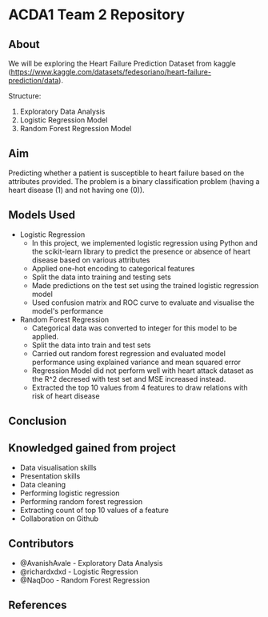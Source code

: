 # ACDA1 Team 2 Repository



## **About**

We will be exploring the Heart Failure Prediction Dataset from kaggle (https://www.kaggle.com/datasets/fedesoriano/heart-failure-prediction/data).

Structure: 
1. Exploratory Data Analysis
2. Logistic Regression Model
3. Random Forest Regression Model

## Aim
Predicting whether a patient is susceptible to heart failure based on the attributes provided. The problem is a binary classification problem (having a heart disease (1) and not having one (0)).

## Models Used 

- Logistic Regression
    - In this project, we implemented logistic regression using Python and the scikit-learn library to predict the presence or absence of heart disease based on various attributes
    - Applied one-hot encoding to categorical features
    - Split the data into training and testing sets
    - Made predictions on the test set using the trained logistic regression model
    - Used confusion matrix and ROC curve to evaluate and visualise the model's performance
- Random Forest Regression
    - Categorical data was converted to integer for this model to be applied.
    - Split the data into train and test sets
    - Carried out random forest regression and evaluated model performance using explained variance and mean squared error
    - Regression Model did not perform well with heart attack dataset as the R^2 decresed with test set and MSE increased instead.
    - Extracted the top 10 values from 4 features to draw relations with risk of heart disease
 
## Conclusion

## Knowledged gained from project
- Data visualisation skills
- Presentation skills
- Data cleaning
- Performing logistic regression
- Performing random forest regression
- Extracting count of top 10 values of a feature
- Collaboration on Github

## Contributors

- @AvanishAvale - Exploratory Data Analysis
- @richardxdxd - Logistic Regression
- @NaqDoo - Random Forest Regression

## References
